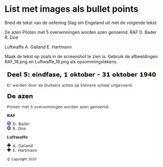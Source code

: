 # List met images als bullet points
Breid de tekst van de oefening Slag om Engeland uit met de volgende tekst:

De azen
Piloten met 5 overwinningen worden azen genoemd.
RAF
D. Bader
R. Doe

Luftwaffe
A. Galland
E. Hartmann

Maak de tekst op zoals in de screenshot te zien is. Gebruik de afbeeldingen RAF_16.png en Luftwaffe_16.png als opsommingstekens.

![PrintScreen](/img/ScreenShot.png)
